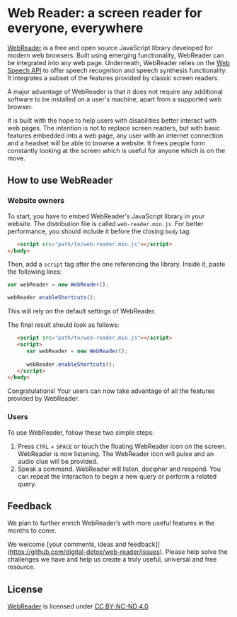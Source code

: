# Web Reader: a screen reader for everyone, everywhere

[WebReader](https://web-reader.digital-detox.co.uk/) is a free and open source JavaScript library developed for modern
web browsers. Built using emerging functionality, WebReader can be integrated into any web page. Underneath, 
WebReader relies on the [Web Speech API](https://dvcs.w3.org/hg/speech-api/raw-file/tip/webspeechapi.html)
to offer speech recognition and speech synthesis functionality. It integrates a subset of the features provided by 
classic screen readers.

A major advantage of WebReader is that it does not require any additional software to be installed on a user's machine,
apart from a supported web browser.

It is built with the hope to help users with disabilities better interact with web pages. The intention is not to 
replace screen readers, but with basic features embedded into a web page, any user with an internet connection and a 
headset will be able to browse a website. It frees people form constantly looking at the screen which is useful for 
anyone which is on the move.

## How to use WebReader

### Website owners

To start, you have to embed WebReader's JavaScript library in your website. The distribution file is called
`web-reader.min.js`. For better performance, you should include it before the closing `body` tag:

```html
   <script src="path/to/web-reader.min.js"></script>
</body>
```

Then, add a `script` tag after the one referencing the library. Inside it, paste the following lines:

```js
var webReader = new WebReader();

webReader.enableShortcuts();
```

This will rely on the default settings of WebReader. 

The final result should look as follows:

```html
   <script src="path/to/web-reader.min.js"></script>
   <script>
      var webReader = new WebReader();
   
      webReader.enableShortcuts();
   </script>
</body>
```

Congratulations! Your users can now take advantage of all the features provided by WebReader.

### Users

To use WebReader, follow these two simple steps:

1. Press `CTRL` + `SPACE` or touch the floating WebReader icon on the screen. WebReader is now listening. The WebReader
icon will pulse and an audio clue will be provided.
2. Speak a command. WebReader will listen, decipher and respond. You can repeat the interaction to begin a new query
or perform a related query.

## Feedback

We plan to further enrich WebReader’s with more useful features in the months to come.

We welcome [your comments, ideas and feedback]](https://github.com/digital-detox/web-reader/issues). Please help solve
the challenges we have and help us create a truly useful, universal and free resource.

## License

[WebReader](https://github.com/digital-detox/web-reader) is licensed under
[CC BY-NC-ND 4.0](http://creativecommons.org/licenses/by-nc-nd/4.0/).